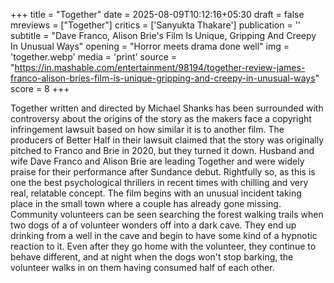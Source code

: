 +++
title = "Together"
date = 2025-08-09T10:12:16+05:30
draft = false
mreviews = ["Together"]
critics = ['Sanyukta Thakare']
publication = ''
subtitle = "Dave Franco, Alison Brie's Film Is Unique, Gripping And Creepy In Unusual Ways"
opening = "Horror meets drama done well"
img = 'together.webp'
media = 'print'
source = "https://in.mashable.com/entertainment/98194/together-review-james-franco-alison-bries-film-is-unique-gripping-and-creepy-in-unusual-ways"
score = 8
+++

Together written and directed by Michael Shanks has been surrounded with controversy about the origins of the story as the makers face a copyright infringement lawsuit based on how similar it is to another film. The producers of Better Half in their lawsuit claimed that the story was originally pitched to Franco and Brie in 2020, but they turned it down. Husband and wife Dave Franco and Alison Brie are leading Together and were widely praise for their performance after Sundance debut. Rightfully so, as this is one the best psychological thrillers in recent times with chilling and very real, relatable concept. The film begins with an unusual incident taking place in the small town where a couple has already gone missing. Community volunteers can be seen searching the forest walking trails when two dogs of a of volunteer wonders off into a dark cave. They end up drinking from a well in the cave and begin to have some kind of a hypnotic reaction to it. Even after they go home with the volunteer, they continue to behave different, and at night when the dogs won't stop barking, the volunteer walks in on them having consumed half of each other.
